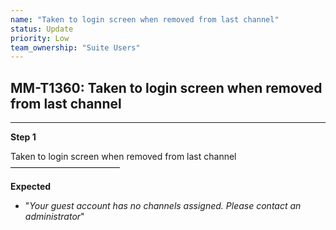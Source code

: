 ```yaml
---
name: "Taken to login screen when removed from last channel"
status: Update
priority: Low
team_ownership: "Suite Users"
---
```


## MM-T1360: Taken to login screen when removed from last channel

---

**Step 1**

Taken to login screen when removed from last channel\
–––––––––––––––––––––––––

**Expected**

- "_Your guest account has no channels assigned. Please contact an administrator_"
